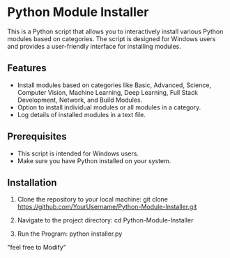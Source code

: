 # Python Module Installer

This is a Python script that allows you to interactively install various Python modules based on categories. The script is designed for Windows users and provides a user-friendly interface for installing modules.

## Features

- Install modules based on categories like Basic, Advanced, Science, Computer Vision, Machine Learning, Deep Learning, Full Stack Development, Network, and Build Modules.
- Option to install individual modules or all modules in a category.
- Log details of installed modules in a text file.

## Prerequisites

- This script is intended for Windows users.
- Make sure you have Python installed on your system.

## Installation

1. Clone the repository to your local machine:
    git clone https://github.com/YourUsername/Python-Module-Installer.git
   
3. Navigate to the project directory:
    cd Python-Module-Installer
   
5. Run the Program:
   python installer.py

"feel free to Modify"


